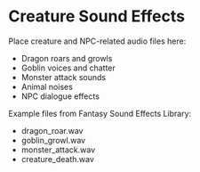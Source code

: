# Creature Sound Effects

Place creature and NPC-related audio files here:
- Dragon roars and growls
- Goblin voices and chatter
- Monster attack sounds
- Animal noises
- NPC dialogue effects

Example files from Fantasy Sound Effects Library:
- dragon_roar.wav
- goblin_growl.wav
- monster_attack.wav
- creature_death.wav